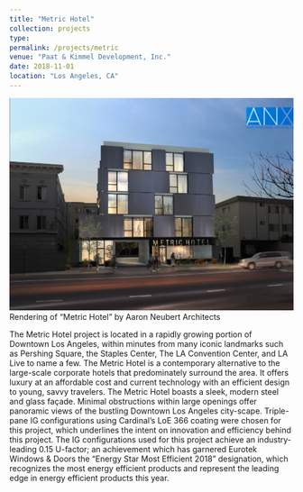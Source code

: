 ```yaml
---
title: "Metric Hotel"
collection: projects
type:
permalink: /projects/metric
venue: "Paat & Kimmel Development, Inc."
date: 2018-11-01
location: "Los Angeles, CA"
---
```

<img src="/images/Metric Hotel Rendering.jpg" alt="MetricHotel">
<figcaption>Rendering of “Metric Hotel” by Aaron Neubert Architects</figcaption>

The Metric Hotel project is located in a rapidly growing portion of Downtown Los Angeles, within minutes from many iconic landmarks such as Pershing Square, the Staples Center, The LA Convention Center, and LA Live to name a few. The Metric Hotel is a contemporary alternative to the large-scale corporate hotels that predominately surround the area. It offers luxury at an affordable cost and current technology with an efficient design to young, savvy travelers.
The Metric Hotel boasts a sleek, modern steel and glass façade. Minimal obstructions within large openings offer panoramic views of the bustling Downtown Los Angeles city-scape. Triple-pane IG configurations using Cardinal’s LoE 366 coating were chosen for this project, which underlines the intent on innovation and efficiency behind this project. The IG configurations used for this project achieve an industry-leading 0.15 U-factor; an achievement which has garnered Eurotek Windows & Doors the “Energy Star Most Efficient 2018” designation, which recognizes the most energy efficient products and represent the leading edge in energy efficient products this year.
